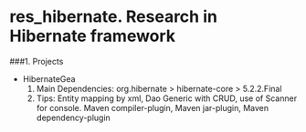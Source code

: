 # res_hibernate. Research in Hibernate framework

###1. Projects
 * HibernateGea
   1. Main Dependencies:
   org.hibernate > hibernate-core > 5.2.2.Final
   2. Tips:
   Entity mapping by xml, Dao Generic with CRUD, use of Scanner for console. Maven compiler-plugin, Maven jar-plugin, Maven dependency-plugin